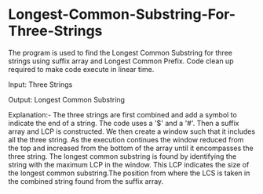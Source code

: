 # Longest-Common-Substring-For-Three-Strings
The program is used to find the Longest Common Substring for three strings using suffix array and Longest Common Prefix. Code clean up required to make code execute in linear time.

Input:
Three Strings

Output:
Longest Common Substring

Explanation:-
The three strings are first combined and add a symbol to indicate the end of a string. The code uses a '$' and a '#'. Then a suffix array and LCP is constructed.
We then create a window such that it includes all the three string. As the execution continues the window reduced from the top and increased from the bottom of the array until it encompasses the three string. The longest common substring is found by identifying the string with the maximum LCP in the window. This LCP indicates the size of the longest common substring.The position from where the LCS is taken in the combined string found from the suffix array.
